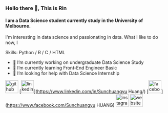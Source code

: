### Hello there 👋, This is Rin
#### I am a Data Science student currently study in the University of Melbourne.
I'm interesting in data science and passionating in data. What I like to do now, I

Skills: Python / R / C / HTML

- 🔭 I’m currently working on undergraduate Data Science Study 
- 🌱 I’m currently learning Front-End Engineer Basic 
- 🤔 I’m looking for help with Data Science Internship 


[<img src='https://cdn.jsdelivr.net/npm/simple-icons@3.0.1/icons/github.svg' alt='github' height='40'>](https://github.com/chuangyu_hscy)  [<img src='https://cdn.jsdelivr.net/npm/simple-icons@3.0.1/icons/linkedin.svg' alt='linkedin' height='40'>](https://www.linkedin.com/in/Sunchuangyu Huang/)  [<img src='https://cdn.jsdelivr.net/npm/simple-icons@3.0.1/icons/facebook.svg' alt='facebook' height='40'>](https://www.facebook.com/Sunchuangyu HUANG)  [<img src='https://cdn.jsdelivr.net/npm/simple-icons@3.0.1/icons/instagram.svg' alt='instagram' height='40'>](https://www.instagram.com/chuangyu_hscy/)  [<img src='https://cdn.jsdelivr.net/npm/simple-icons@3.0.1/icons/icloud.svg' alt='website' height='40'>](https://chuangyu-hscy.com)  
